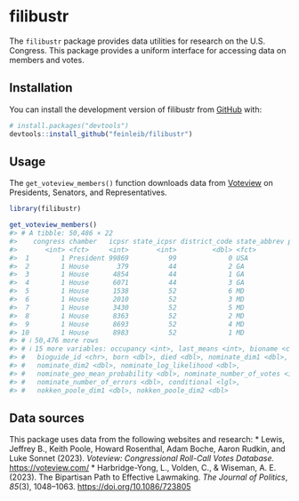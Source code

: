 
<!-- README.md is generated from README.Rmd. Please edit that file -->

# filibustr

<!-- badges: start -->
<!-- badges: end -->

The `filibustr` package provides data utilities for research on the U.S.
Congress. This package provides a uniform interface for accessing data
on members and votes.

## Installation

You can install the development version of filibustr from
[GitHub](https://github.com/) with:

``` r
# install.packages("devtools")
devtools::install_github("feinleib/filibustr")
```

## Usage

The `get_voteview_members()` function downloads data from
[Voteview](https://voteview.com/data) on Presidents, Senators, and
Representatives.

``` r
library(filibustr)

get_voteview_members()
#> # A tibble: 50,486 × 22
#>    congress chamber   icpsr state_icpsr district_code state_abbrev party_code
#>       <int> <fct>     <int>       <int>         <dbl> <fct>             <int>
#>  1        1 President 99869          99             0 USA                5000
#>  2        1 House       379          44             2 GA                 4000
#>  3        1 House      4854          44             1 GA                 4000
#>  4        1 House      6071          44             3 GA                 4000
#>  5        1 House      1538          52             6 MD                 5000
#>  6        1 House      2010          52             3 MD                 4000
#>  7        1 House      3430          52             5 MD                 5000
#>  8        1 House      8363          52             2 MD                 4000
#>  9        1 House      8693          52             4 MD                 4000
#> 10        1 House      8983          52             1 MD                 4000
#> # ℹ 50,476 more rows
#> # ℹ 15 more variables: occupancy <int>, last_means <int>, bioname <chr>,
#> #   bioguide_id <chr>, born <dbl>, died <dbl>, nominate_dim1 <dbl>,
#> #   nominate_dim2 <dbl>, nominate_log_likelihood <dbl>,
#> #   nominate_geo_mean_probability <dbl>, nominate_number_of_votes <int>,
#> #   nominate_number_of_errors <dbl>, conditional <lgl>,
#> #   nokken_poole_dim1 <dbl>, nokken_poole_dim2 <dbl>
```

## Data sources

This package uses data from the following websites and research: \*
Lewis, Jeffrey B., Keith Poole, Howard Rosenthal, Adam Boche, Aaron
Rudkin, and Luke Sonnet (2023). *Voteview: Congressional Roll-Call Votes
Database.* <https://voteview.com/> \* Harbridge-Yong, L., Volden, C., &
Wiseman, A. E. (2023). The Bipartisan Path to Effective Lawmaking. *The
Journal of Politics*, *85*(3), 1048–1063.
<https://doi.org/10.1086/723805>
